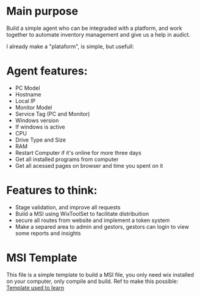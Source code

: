 # Main purpose
Build a simple agent who can be integraded with a platform, and work together to automate inventory management and give us a help in audict.

I already make a "plataform", is simple, but usefull: 

# Agent features:
- PC Model
- Hostname
- Local IP
- Monitor Model
- Service Tag (PC and Monitor)
- Windows version
- If windows is active
- CPU
- Drive Type and Size
- RAM
- Restart Computer if it's online for more three days
- Get all installed programs from computer
- Get all acessed pages on browser and time you spent on it

# Features to think:

- Stage validation, and improve all requests
- Build a MSI using WixToolSet to facilitate distribuition
- secure all routes from website and implement a token system
- Make a separed area to admin and gestors, gestors can login to view some reports and insights

# MSI Template
This file is a simple template to build a MSI file, you only need wix installed on your computer, only compile and build.
Ref to make this possible: [Template used to learn](https://github.com/letsdoautomation/wix-toolset-4-cli/tree/49292c799901d8dc69b68e20bdf204c454637a8f/Create%20Visual%20Studio%20Code%20MSI%20installation%20file)  
